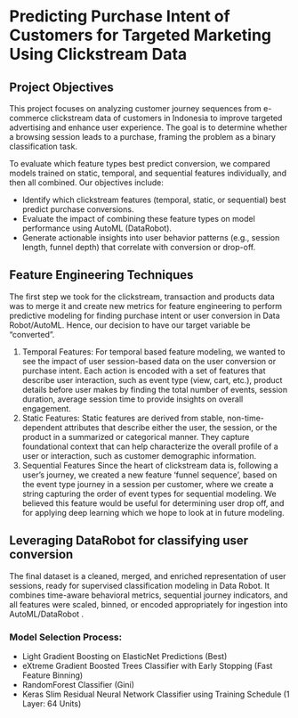 # Predicting Purchase Intent of Customers for Targeted Marketing Using Clickstream Data 

## Project Objectives 

This project focuses on analyzing customer journey sequences from e-commerce clickstream data of customers in Indonesia to improve targeted advertising and enhance user experience. The goal is to determine whether a browsing session leads to a purchase, framing the problem as a binary classification task. 

To evaluate which feature types best predict conversion, we compared models trained on static, temporal, and sequential features individually, and then all combined. Our objectives include: 

- Identify which clickstream features (temporal, static, or sequential) best predict purchase conversions. 
- Evaluate the impact of combining these feature types on model performance using AutoML (DataRobot). 
- Generate actionable insights into user behavior patterns (e.g., session length, funnel depth) that correlate with conversion or drop-off.

## Feature Engineering Techniques 

The first step we took for the clickstream, transaction and products data was to merge it and create new metrics for feature engineering to perform predictive modeling for finding purchase intent or user conversion in Data Robot/AutoML. Hence, our decision to have our target variable be “converted”. 

1. Temporal Features:  For temporal based feature modeling, we wanted to see the impact of user session-based data on the user conversion or purchase intent.  Each action is encoded with a set of features that describe user interaction, such as event type (view, cart, etc.), product details before user makes by finding the total number of events, session duration, average session time to provide insights on overall engagement.
2. Static Features:  Static features are derived from stable, non-time-dependent attributes that describe either the user, the session, or the product in a summarized or categorical manner.  They capture foundational context that can help characterize the overall profile of a user or interaction, such as customer demographic information.
3.  Sequential Features Since the heart of clickstream data is, following a user’s journey, we created a new feature ‘funnel sequence’, based on the event type journey in a session per customer, where we create a string capturing the order of event types for sequential modeling.  We believed this feature would be useful for determining user drop off, and for applying deep learning which we hope to look at in future modeling. 

## Leveraging DataRobot for classifying user conversion
The final dataset is a cleaned, merged, and enriched representation of user sessions, ready for supervised classification modeling in Data Robot. It combines time-aware behavioral metrics, sequential journey indicators, and all features were scaled, binned, or encoded appropriately for ingestion into AutoML/DataRobot . 

### Model Selection Process: 
- Light Gradient Boosting on ElasticNet Predictions (Best) 
- eXtreme Gradient Boosted Trees Classifier with Early Stopping (Fast Feature Binning)  
- RandomForest Classifier (Gini) 
- Keras Slim Residual Neural Network Classifier using Training Schedule (1 Layer: 64 Units)

